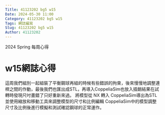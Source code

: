```yaml
---
Title: 41123202 bg5 w15
Date: 2024-05-30 11:00
Category: 41123202 bg5 w15
Tags: 網誌編寫
Slug: 41123202 bg5 w15
Author: 41123202
---
```


2024 Spring 每周心得

<!-- PELICAN_END_SUMMARY -->

# w15網誌心得
這周我們組別一起組裝了平衡鋼球再組的時候有些錯誤的拘束，後來慢慢地調整連桿之間的作動，最後我們也匯出成STL，再導入CoppeliaSim也放入插銷結果在試轉時發現尺吋畫錯了只好重新來過。
將模型從 NX 轉入 CoppeliaSim導出為STL並使用縮放和移動工具來調整模型的尺寸和比例編輯 CoppeliaSim中的模型調整尺寸及比例後進行模擬和測試確認鋼球的正常運作。